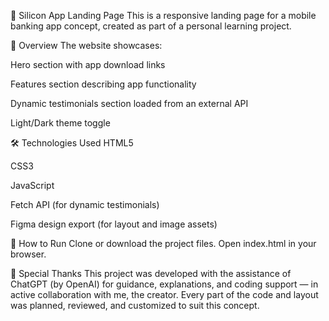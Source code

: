💸 Silicon App Landing Page
This is a responsive landing page for a mobile banking app concept, created as part of a personal learning project.

📱 Overview
The website showcases:

Hero section with app download links

Features section describing app functionality

Dynamic testimonials section loaded from an external API

Light/Dark theme toggle



🛠️ Technologies Used
HTML5

CSS3

JavaScript

Fetch API (for dynamic testimonials)

Figma design export (for layout and image assets)

🚀 How to Run
Clone or download the project files.
Open index.html in your browser.


🌟 Special Thanks
This project was developed with the assistance of ChatGPT (by OpenAI) for guidance, explanations, and coding support — 
in active collaboration with me, the creator. Every part of the code and layout was planned, reviewed, and customized to suit this concept.
